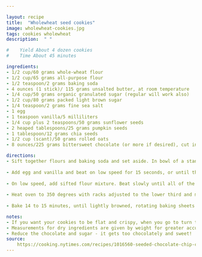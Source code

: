 ```yaml
---

layout: recipe
title:  "Wholewheat seed cookies"
image: wholewheat-cookies.jpg
tags: cookies wholewheat
description:  " "

#    Yield About 4 dozen cookies
#    Time About 45 minutes

ingredients:
- 1/2 cup/60 grams whole-wheat flour
- 1/2 cup/65 grams all-purpose flour
- 1/2 teaspoon/2 grams baking soda
- 4 ounces (1 stick)/ 115 grams unsalted butter, at room temperature
- 1/4 cup/50 grams organic granulated sugar (regular will work also)
- 1/2 cup/80 grams packed light brown sugar
- 1/4 teaspoon/2 grams fine sea salt
- 1 egg
- 1 teaspoon vanilla/5 milliliters
- 1/4 cup plus 2 teaspoons/50 grams sunflower seeds
- 2 heaped tablespoons/25 grams pumpkin seeds
- 1 tablespoon/12 grams chia seeds
- 1/2 cup (scant)/50 grams rolled oats
- 8 ounces/225 grams bittersweet chocolate (or more if desired), cut in 1-inch pieces

directions:
- Sift together flours and baking soda and set aside. In bowl of a standing mixer fitted with the paddle attachment, cream butter until lemony yellow, about 2 minutes. Scrape down sides of the bowl and paddle. Add organic sugar, brown sugar and salt. Continue creaming mixture on medium speed until it is lump free, about 1 minute. Stop mixer and scrape down sides of the bowl and the paddle.
    
- Add egg and vanilla and beat on low speed for 15 seconds, or until they are fully incorporated. Do not overbeat. Scrape down sides of the bowl and paddle.
    
- On low speed, add sifted flour mixture. Beat slowly until all of the flour is incorporated. Scrape down sides of bowl. Add seeds, oats and chocolate chunks and mix in.
    
- Heat oven to 350 degrees with racks adjusted to the lower third and middle of the oven. Line two baking sheets with parchment paper. Spoon dough by heaped teaspoons (or use a 1-inch scoop) 2 inches apart onto prepared baking sheets.
    
- Bake 14 to 15 minutes, until lightly browned, rotating baking sheets from top to bottom and from front to back halfway through the baking. Remove from oven and slide parchment off the baking sheet and onto a work surface. Allow cookies to cool for at least 10 minutes before serving, or for at least 20 minutes before storing in an airtight container. Cookies will keep for three days at room temperature.

notes:    
- If you want your cookies to be flat and crispy, when you go to turn the baking sheets back to front halfway through the baking, tap them down on the back of the oven door before sliding them back in. This will cause the rising cookies to fall.
- Measurements for dry ingredients are given by weight for greater accuracy. The equivalent measurements by volume are approximate.
- Reduce the chocolate and sugar - it gets too chocolately and sweet!
source: 
    https://cooking.nytimes.com/recipes/1016560-seeded-chocolate-chip-cookies
---
```


